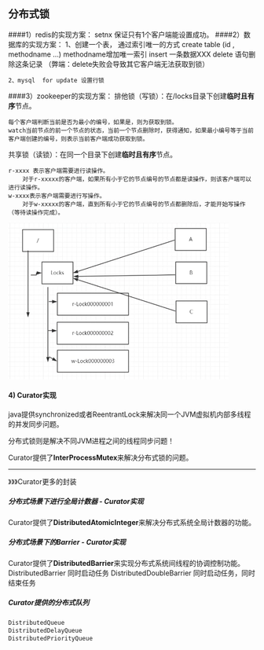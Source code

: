 ## 分布式锁

####1）redis的实现方案： 
 setnx 保证只有1个客户端能设置成功。
####2）数据库的实现方案： 
	1、创建一个表， 通过索引唯一的方式
	create table (id , methodname …)   methodname增加唯一索引
	insert 一条数据XXX   delete 语句删除这条记录  （弊端：delete失败会导致其它客户端无法获取到锁）
	
	2、mysql  for update 设置行锁

####3）zookeeper的实现方案：
排他锁（写锁）：在/locks目录下创建**临时且有序**节点。

	每个客户端判断当前是否为最小的编号，如果是，则为获取到锁。
	watch当前节点的前一个节点的状态，当前一个节点删除时，获得通知，如果最小编号等于当前客户端创建的编号，则表示当前客户端成功获取到锁。

共享锁（读锁）：在同一个目录下创建**临时且有序**节点。

	r-xxxx 表示客户端需要进行读操作。
		对于r-xxxxx的客户端，如果所有小于它的节点编号的节点都是读操作，则该客户端可以进行读操作。
	w-xxxx表示客户端需要进行写操作。
		对于w-xxxxx的客户端，直到所有小于它的节点编号的节点都删除后，才能开始写操作（等待读操作完成）。

![](img/zk-impl-lock.png)


#### 4) Curator实现
java提供synchronized或者ReentrantLock来解决同一个JVM虚拟机内部多线程的并发同步问题。

分布式锁则是解决不同JVM进程之间的线程同步问题！

Curator提供了**InterProcessMutex**来解决分布式锁的问题。

---
》》》Curator更多的封装

##### 分布式场景下进行全局计数器 - Curator实现
Curator提供了**DistributedAtomicInteger**来解决分布式系统全局计数器的功能。


##### 分布式场景下的Barrier - Curator实现
Curator提供了**DistributedBarrier**来实现分布式系统间线程的协调控制功能。
	DistributedBarrier 同时启动任务
	DistributedDoubleBarrier 同时启动任务，同时结束任务


##### Curator提供的分布式队列
	DistributedQueue
	DistributedDelayQueue
	DistributedPriorityQueue